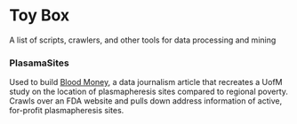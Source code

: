 # Toy Box

A list of scripts, crawlers, and other tools for data processing and mining 

### PlasamaSites
Used to build [Blood Money](https://public.tableau.com/app/profile/matthew.mohr/viz/BloodMoney/Dashboard), a data journalism article that recreates a UofM study on the location of plasmapheresis sites compared to regional poverty. Crawls over an FDA website and pulls down address information of active, for-profit plasmapheresis sites. 
